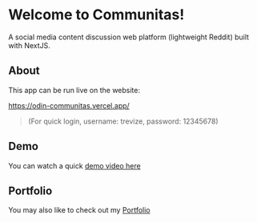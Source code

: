 # Welcome to Communitas!

A social media content discussion web platform (lightweight Reddit) built with NextJS.

## About

This app can be run live on the website:

https://odin-communitas.vercel.app/

>(For quick login, username: trevize, password: 12345678)

## Demo

You can watch a quick [demo video here](https://www.youtube.com/watch?v=y1Y0xsq8UYI)

## Portfolio

You may also like to check out my [Portfolio](https://kakashiorion.github.io/portfolio-website/)
